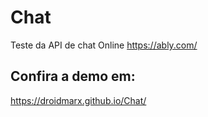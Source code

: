 # Chat
Teste da API de chat Online
https://ably.com/


## Confira a demo em:
https://droidmarx.github.io/Chat/
